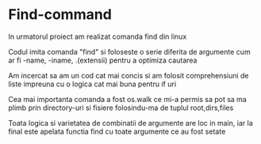 # Find-command

In urmatorul proiect am realizat comanda find din linux 

Codul imita comanda "find" si foloseste o serie diferita de argumente cum ar fi -name, -iname, .(extensii) pentru a optimiza cautarea

Am incercat sa am un cod cat mai concis si am folosit comprehensiuni de liste impreuna cu o logica cat mai buna pentru if uri

Cea mai importanta comanda a fost os.walk ce mi-a permis sa pot sa ma plimb prin directory-uri si fisiere folosindu-ma de tuplul root,dirs,files 

Toata logica si varietatea de combinatii de argumente are loc in main, iar la final este apelata functia find cu toate argumente ce au fost setate
